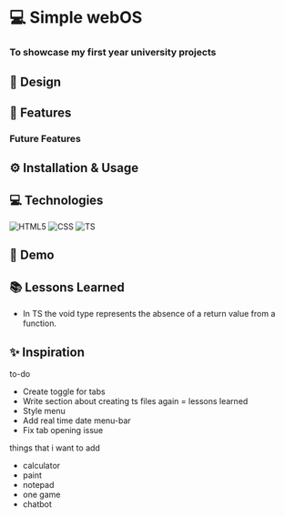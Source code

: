 # 💻 Simple webOS

### To showcase my first year university projects

## 🎨 Design

## 🎯 Features

### Future Features

## ⚙️ Installation & Usage

## 💻 Technologies

![HTML5](https://img.shields.io/badge/HTML5-E34F26?style=for-the-badge&logo=html5&logoColor=white)
![CSS](https://img.shields.io/badge/CSS3-1572B6?style=for-the-badge&logo=css3&logoColor=white)
![TS](https://img.shields.io/badge/TypeScript-007ACC?style=for-the-badge&logo=typescript&logoColor=white)

## 👀 Demo

## 📚 Lessons Learned

- In TS the void type represents the absence of a return value from a function.

## ✨ Inspiration

to-do

- Create toggle for tabs
- Write section about creating ts files again = lessons learned
- Style menu
- Add real time date menu-bar
- Fix tab opening issue

things that i want to add

- calculator
- paint
- notepad
- one game
- chatbot
